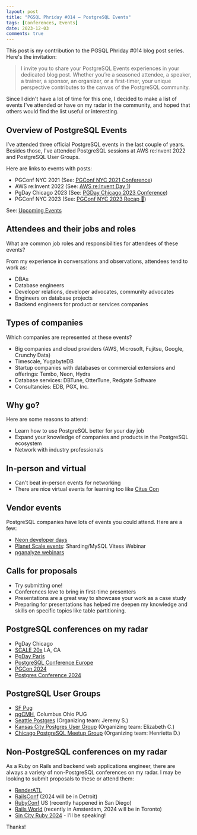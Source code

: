 ```yaml
---
layout: post
title: "PGSQL Phriday #014 — PostgreSQL Events"
tags: [Conferences, Events]
date: 2023-12-03
comments: true
---
```


This post is my contribution to the PGSQL Phriday #014 blog post series. Here's the invitation:

> I invite you to share your PostgreSQL Events experiences in your dedicated blog post. Whether you’re a seasoned attendee, a speaker, a trainer, a sponsor, an organizer, or a first-timer, your unique perspective contributes to the canvas of the PostgreSQL community.

Since I didn't have a lot of time for this one, I decided to make a list of events I've attended or have on my radar in the community, and hoped that others would find the list useful or interesting.

## Overview of PostgreSQL Events

I’ve attended three official PostgreSQL events in the last couple of years. Besides those, I've attended PostgreSQL sessions at AWS re:Invent 2022 and PostgreSQL User Groups.

Here are links to events with posts:

* PGConf NYC 2021 (See: [PGConf NYC 2021 Conference](/blog/2021/12/06/pgconf-nyc-2021))
* AWS re:Invent 2022 (See: [AWS re:Invent Day 1](/blog/2022/11/28/aws-reinvent-day1))
* PgDay Chicago 2023 (See: [PGDay Chicago 2023 Conference](/blog/2023/05/24/pgday-chicago))
* PGConf NYC 2023 (See: [PGConf NYC 2023 Recap 🐘](/blog/2023/10/10/pgconf-nyc-2023))

See: [Upcoming Events](https://www.postgresql.org/about/events/)


## Attendees and their jobs and roles
What are common job roles and responsibilities for attendees of these events?

From my experience in conversations and observations, attendees tend to work as:
* DBAs
* Database engineers
* Developer relations, developer advocates, community advocates
* Engineers on database projects
* Backend engineers for product or services companies


## Types of companies
Which companies are represented at these events?

* Big companies and cloud providers (AWS, Microsoft, Fujitsu, Google, Crunchy Data)
* Timescale, YugabyteDB
* Startup companies with databases or commercial extensions and offerings: Tembo, Neon, Hydra
* Database services: DBTune, OtterTune, Redgate Software
* Consultancies: EDB, PGX, Inc.

## Why go?
Here are some reasons to attend:

* Learn how to use PostgreSQL better for your day job
* Expand your knowledge of companies and products in the PostgreSQL ecosystem
* Network with industry professionals

## In-person and virtual

* Can't beat in-person events for networking
* There are nice virtual events for learning too like [Citus Con](https://www.citusdata.com/cituscon/2023/)

## Vendor events
PostgreSQL companies have lots of events you could attend. Here are a few:

- [Neon developer days](https://devdays.neon.tech)
- [Planet Scale events](https://planetscale.com/events): Sharding/MySQL Vitess Webinar
- [pganalyze webinars](https://pganalyze.com/resources)


## Calls for proposals
- Try submitting one!
- Conferences love to bring in first-time presenters
- Presentations are a great way to showcase your work as a case study
- Preparing for presentations has helped me deepen my knowledge and skills on specific topics like table partitioning.


## PostgreSQL conferences on my radar
- PgDay Chicago 
- [SCALE 20x](https://www.socallinuxexpo.org/scale/20x) LA, CA
- [PgDay Paris](https://2023.pgday.paris)
- [PostgreSQL Conference Europe](https://2023.pgconf.eu)
- [PGCon 2024](https://www.pgcon.org/2024/)
- [Postgres Conference 2024](https://postgresconf.org)


## PostgreSQL User Groups
- [SF Pug](https://wiki.postgresql.org/wiki/SFPUG)
- [pgCMH](https://www.meetup.com/postgrescmh/), Columbus Ohio PUG
- [Seattle Postgres](https://www.meetup.com/seattle-postgres/) (Organizing team: Jeremy S.)
- [Kansas City Postgres User Group](https://www.meetup.com/kansas-city-postgres-user-group/) (Organizing team: Elizabeth C.)
- [Chicago PostgreSQL Meetup Group](https://www.meetup.com/chicago-postgresql-user-group/) (Organizing team: Henrietta D.)


## Non-PostgreSQL conferences on my radar
As a Ruby on Rails and backend web applications engineer, there are always a variety of non-PostgreSQL conferences on my radar. I may be looking to submit proposals to these or attend them:

* [RenderATL](https://www.renderatl.com)
* [RailsConf](https://www.railsconf.org) (2024 will be in Detroit)
* [RubyConf](https://rubyconf.org) US (recently happened in San Diego)
* [Rails World](https://rubyonrails.org/world) (recently in Amsterdam, 2024 will be in Toronto)
* [Sin City Ruby 2024](https://www.sincityruby.com) - I’ll be speaking!

Thanks!